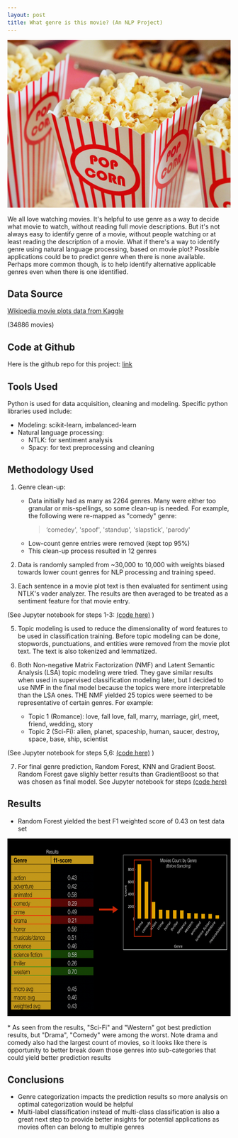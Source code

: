 ```yaml
---
layout: post
title: What genre is this movie? (An NLP Project)
---
```

<p align="center">
  <img src="../images/popcorn.jpg">
</p>

We all love watching movies. It's helpful to use genre as a way to decide what movie to watch, without reading full movie descriptions. But it's not always easy to identify genre of a movie, without people watching or at least reading the description of a movie. What if there's a way to identify genre using natural language processing, based on movie plot? Possible applications could be to predict genre when there is none available. Perhaps more common though, is to help identify alternative applicable genres even when there is one identified.

## Data Source
[Wikipedia movie plots data from Kaggle](https://www.kaggle.com/jrobischon/wikipedia-movie-plots)

 (34886 movies)

## Code at Github
Here is the github repo for this project: [link](https://github.com/pytgit/movies_genre_nlp)

## Tools Used
Python is used for data acquisition, cleaning and modeling. Specific python libraries used include:
* Modeling: scikit-learn, imbalanced-learn
* Natural language processing:
  * NTLK: for sentiment analysis
  * Spacy: for text preprocessing and cleaning

## Methodology Used
1. Genre clean-up:
   * Data initially had as many as 2264 genres. Many were either too granular or mis-spellings, so some clean-up is needed. For example, the following were re-mapped as "comedy" genre:
     > ‘comedey', 'spoof', 'standup', 'slapstick', 'parody'
   * Low-count genre entries were removed (kept top 95%)
   * This clean-up process resulted in 12 genres

2. Data is randomly sampled from ~30,000 to 10,000 with weights biased towards lower count genres for NLP processing and training speed.

3. Each sentence in a movie plot text is then evaluated for sentiment using NTLK's vader analyzer. The results are then averaged to be treated as a sentiment feature for that movie entry.

(See Jupyter notebook for steps 1-3: [(code here)](https://github.com/pytgit/movies_genre_nlp/blob/master/Movies%20-%20clean%20and%20feature%20extraction.ipynb) )

5. Topic modeling is used to reduce the dimensionality of word features to be used in classification training. Before topic modeling can be done, stopwords, punctuations, and entities were removed from the movie plot text. The text is also tokenized and lemmatized.

6. Both Non-negative Matrix Factorization (NMF) and Latent Semantic Analysis (LSA) topic modeling were tried. They gave similar results when used in supervised classification modeling later, but I decided to use NMF in the final model because the topics were more interpretable than the LSA ones. THE NMF yielded 25 topics were seemed to be representative of certain genres. For example:
   * Topic 1	(Romance): love, fall love, fall, marry, marriage, girl, meet, friend, wedding, story
   * Topic 2	 (Sci-Fi): alien, planet, spaceship, human, saucer, destroy, space, base, ship, scientist

(See Jupyter notebook for steps 5,6: [(code here)](https://github.com/pytgit/movies_genre_nlp/blob/master/Movies-%20topic%20modeling.ipynb) )

7. For final genre prediction, Random Forest, KNN and Gradient Boost. Random Forest gave slighly better results than GradientBoost so that was chosen as final model. See Jupyter notebook for steps [(code here)](https://github.com/pytgit/movies_genre_nlp/blob/master/Supervised%20Model%20Training.ipynb)

## Results
* Random Forest yielded the best F1 weighted score of 0.43 on test data set
<p align="center">
  <img width="700" height="400" src="../images/movies_results.png">
</p>
* As seen from the results, "Sci-Fi" and "Western" got best prediction results, but "Drama", "Comedy" were among the worst. Note drama and comedy also had the largest count of movies, so it looks like there is opportunity to better break down those genres into sub-categories that could yield better prediction results

## Conclusions
* Genre categorization impacts the prediction results so more analysis on optimal categorization would be helpful
* Multi-label classification instead of multi-class classification is also a great next step to provide better insights for potential applications as movies often can belong to multiple genres
